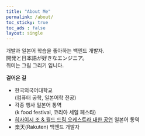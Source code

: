 ```yaml
---
title: "About Me"
permalink: /about/
toc_sticky: true
toc_ads : false
layout: single
---
```


개발과 일본어 학습을 좋아하는 백엔드 개발자.  
開発と日本語が好きなエンジニア。  
취미는 그림 그리기 입니다.   


**걸어온 길**  
- 한국외국어대학교  
(컴퓨터 공학, 일본어학 전공)  
- 각종 행사 일본어 통역    
(k food festival, 코리아 세일 페스타)
- [히사이시 조 & 월드 드림 오케스트라 내한 공연](https://www.lotteconcerthall.com/kor/Performance/ConcertDetails/257563) 일본어 통역
- 楽天(Rakuten) 백엔드 개발자

